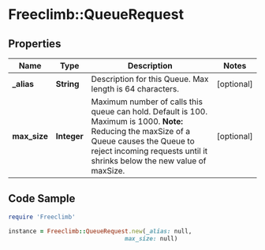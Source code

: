 # Freeclimb::QueueRequest

## Properties

Name | Type | Description | Notes
------------ | ------------- | ------------- | -------------
**_alias** | **String** | Description for this Queue. Max length is 64 characters. | [optional] 
**max_size** | **Integer** | Maximum number of calls this queue can hold. Default is 100. Maximum is 1000. **Note:** Reducing the maxSize of a Queue causes the Queue to reject incoming requests until it shrinks below the new value of maxSize. | [optional] 

## Code Sample

```ruby
require 'Freeclimb'

instance = Freeclimb::QueueRequest.new(_alias: null,
                                 max_size: null)
```


